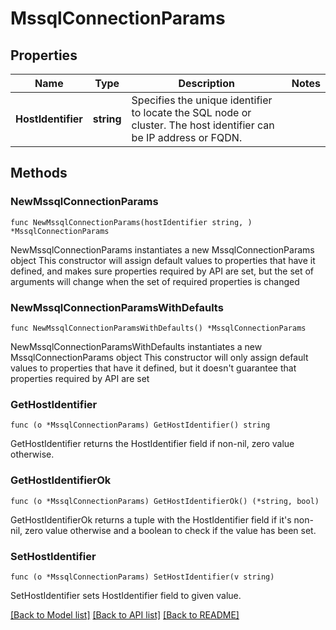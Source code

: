 # MssqlConnectionParams

## Properties

Name | Type | Description | Notes
------------ | ------------- | ------------- | -------------
**HostIdentifier** | **string** | Specifies the unique identifier to locate the SQL node or cluster. The host identifier can be IP address or FQDN. | 

## Methods

### NewMssqlConnectionParams

`func NewMssqlConnectionParams(hostIdentifier string, ) *MssqlConnectionParams`

NewMssqlConnectionParams instantiates a new MssqlConnectionParams object
This constructor will assign default values to properties that have it defined,
and makes sure properties required by API are set, but the set of arguments
will change when the set of required properties is changed

### NewMssqlConnectionParamsWithDefaults

`func NewMssqlConnectionParamsWithDefaults() *MssqlConnectionParams`

NewMssqlConnectionParamsWithDefaults instantiates a new MssqlConnectionParams object
This constructor will only assign default values to properties that have it defined,
but it doesn't guarantee that properties required by API are set

### GetHostIdentifier

`func (o *MssqlConnectionParams) GetHostIdentifier() string`

GetHostIdentifier returns the HostIdentifier field if non-nil, zero value otherwise.

### GetHostIdentifierOk

`func (o *MssqlConnectionParams) GetHostIdentifierOk() (*string, bool)`

GetHostIdentifierOk returns a tuple with the HostIdentifier field if it's non-nil, zero value otherwise
and a boolean to check if the value has been set.

### SetHostIdentifier

`func (o *MssqlConnectionParams) SetHostIdentifier(v string)`

SetHostIdentifier sets HostIdentifier field to given value.



[[Back to Model list]](../README.md#documentation-for-models) [[Back to API list]](../README.md#documentation-for-api-endpoints) [[Back to README]](../README.md)


